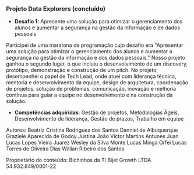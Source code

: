 ### Projeto Data Explorers (concluído)
* **Desafio 1:** Apresente uma solução para otimizar o gerenciamento dos alunos e aumentar a segurança na gestão da informação e de dados pessoais
  
Participei de uma maratona de programação cujo desafio era "Apresentar uma solução para otimizar o gerenciamento dos alunos e aumentar a segurança na gestão da informação e dos dados pessoais." Nosso projeto ganhou o segundo lugar, o que incluiu o desenvolvimento de um discovery, protótipo, demonstração e construção de um pitch. No projeto, desempenhei o papel de Tech Lead, onde atuei com liderança técnica, mentoria e desenvolvimento da equipe, design de arquitetura, coordenação de projetos, solução de problemas, comunicação, inovação e melhoria contínua para guiar a equipe no desenvolvimento e na construção da solução.

* **Competências adquiridas**: Gestão de projetos, Metodologias Ágeis, Desenvolvimento de liderança, Gestão de prazos, Trabalho em equipe

Autores: 
Beatriz Cristina Rodrigues dos Santos
Danniel de Albuquerque
Graziele Aparecida de Godoy Justina
João Victor Martins Antunes
Juan Lucas Lopes Vieira
Juarez Wesley da Silva Monte
Lucas Minga Orfei
Lucas Torres de Oliveira Dias
Willian Ribeiro dos Santos

Proprietário do conteúdo: Bichinhos da Ti Bijet Growth LTDA 54.932.849/0001-22
